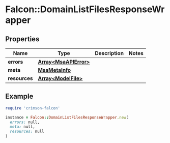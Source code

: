 # Falcon::DomainListFilesResponseWrapper

## Properties

| Name | Type | Description | Notes |
| ---- | ---- | ----------- | ----- |
| **errors** | [**Array&lt;MsaAPIError&gt;**](MsaAPIError.md) |  |  |
| **meta** | [**MsaMetaInfo**](MsaMetaInfo.md) |  |  |
| **resources** | [**Array&lt;ModelFile&gt;**](ModelFile.md) |  |  |

## Example

```ruby
require 'crimson-falcon'

instance = Falcon::DomainListFilesResponseWrapper.new(
  errors: null,
  meta: null,
  resources: null
)
```

